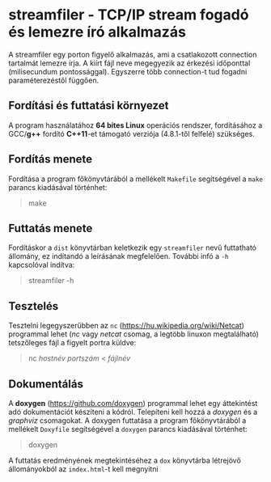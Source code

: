 # streamfiler - TCP/IP stream fogadó és lemezre író alkalmazás
A streamfiler egy porton figyelő alkalmazás, ami a csatlakozott connection tartalmát lemezre írja. A kiírt fájl neve megegyezik az érkezési időponttal (milisecundum pontossággal). Egyszerre több connection-t tud fogadni paraméterezéstől függően.
## Fordítási és futtatási környezet
A program használatához **64 bites Linux** operációs rendszer, fordításához a GCC/**g++** fordító **C++11**-et támogató verziója (4.8.1-től felfelé) szükséges.
## Fordítás menete
Fordítása a program főkönyvtárából a mellékelt `Makefile` segítségével a `make` parancs kiadásával történhet:
> make
## Futtatás menete
Fordításkor a `dist` könyvtárban keletkezik egy `streamfiler` nevű futtatható állomány, ez indítandó a leírásának megfelelően.
További infó a `-h` kapcsolóval indítva:
> streamfiler -h
## Tesztelés
Tesztelni legegyszerűbben az `nc` (https://hu.wikipedia.org/wiki/Netcat) programmal lehet (*nc* vagy *netcat* csomag, a legtöbb linuxon megtalálható) tetszőleges fájl a figyelt portra küldve:
> nc *hostnév* *portszám* < *fájlnév*
## Dokumentálás
A **doxygen** (https://github.com/doxygen) programmal lehet egy áttekintést adó dokumentációt készíteni a kódról. Telepíteni kell hozzá a *doxygen* és a *graphviz* csomagokat.
A doxygen futtatása a program főkönyvtárából a mellékelt `Doxyfile` segítségével a `doxygen` parancs kiadásával történhet:
> doxygen

A futtatás eredményének megtekintéséhez a `dox` könyvtárba létrejövő állományokból az `index.html`-t kell megnyitni
